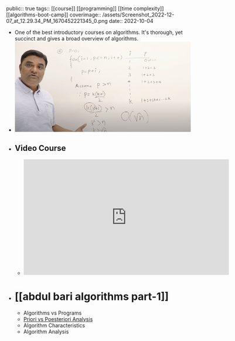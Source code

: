 public:: true
tags:: [[course]] [[programming]] [[time complexity]] [[algorithms-boot-camp]]
coverimage:: /assets/Screenshot_2022-12-07_at_12.29.34_PM_1670452221345_0.png
date:: 2022-10-04

- One of the best introductory courses on algorithms. It's thorough, yet succinct and gives a broad overview of algorithms.
- ![Screenshot 2022-12-07 at 12.29.34 PM.png](../assets/Screenshot_2022-12-07_at_12.29.34_PM_1670452221345_0.png)
- ## Video Course
	- <iframe width="560" height="315" src="https://www.youtube.com/embed/0IAPZzGSbME" title="YouTube video player" frameborder="0" allow="accelerometer; autoplay; clipboard-write; encrypted-media; gyroscope; picture-in-picture" allowfullscreen></iframe>
- # [[abdul bari algorithms part-1]]
	- Algorithms vs Programs
	- [Priori vs Poesteriori Analysis]([[posteriori-vs-a-priori-analysis-of-algorithms]])
	- Algorithm Characteristics
	- Algorithm Analysis